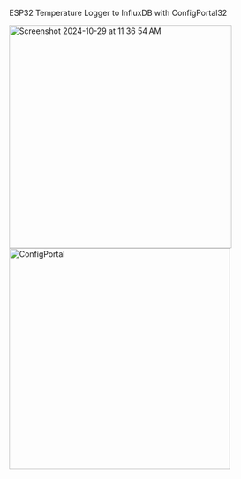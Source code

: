 
ESP32 Temperature Logger to InfluxDB with ConfigPortal32

<img width="403" alt="Screenshot 2024-10-29 at 11 36 54 AM" src="https://github.com/user-attachments/assets/ce73512d-9ac3-46e7-9553-cb72250b1f0a">

<img width="400" alt="ConfigPortal" src="https://github.com/user-attachments/assets/820ca4de-b90c-4605-9123-73e6e7724704">

